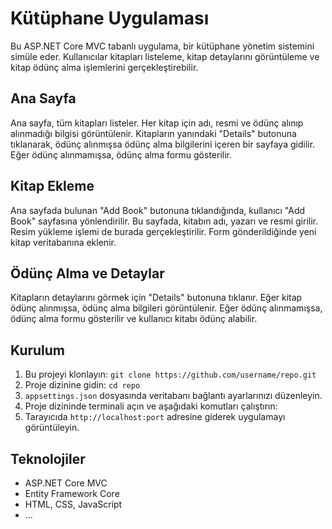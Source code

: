 # Kütüphane Uygulaması

Bu ASP.NET Core MVC tabanlı uygulama, bir kütüphane yönetim sistemini simüle eder. Kullanıcılar kitapları listeleme, kitap detaylarını görüntüleme ve kitap ödünç alma işlemlerini gerçekleştirebilir.

## Ana Sayfa

Ana sayfa, tüm kitapları listeler. Her kitap için adı, resmi ve ödünç alınıp alınmadığı bilgisi görüntülenir. Kitapların yanındaki "Details" butonuna tıklanarak, ödünç alınmışsa ödünç alma bilgilerini içeren bir sayfaya gidilir. Eğer ödünç alınmamışsa, ödünç alma formu gösterilir.

## Kitap Ekleme

Ana sayfada bulunan "Add Book" butonuna tıklandığında, kullanıcı "Add Book" sayfasına yönlendirilir. Bu sayfada, kitabın adı, yazarı ve resmi girilir. Resim yükleme işlemi de burada gerçekleştirilir. Form gönderildiğinde yeni kitap veritabanına eklenir.

## Ödünç Alma ve Detaylar

Kitapların detaylarını görmek için "Details" butonuna tıklanır. Eğer kitap ödünç alınmışsa, ödünç alma bilgileri görüntülenir. Eğer ödünç alınmamışsa, ödünç alma formu gösterilir ve kullanıcı kitabı ödünç alabilir.

## Kurulum

1. Bu projeyi klonlayın: `git clone https://github.com/username/repo.git`
2. Proje dizinine gidin: `cd repo`
3. `appsettings.json` dosyasında veritabanı bağlantı ayarlarınızı düzenleyin.
4. Proje dizininde terminali açın ve aşağıdaki komutları çalıştırın:
5. Tarayıcıda `http://localhost:port` adresine giderek uygulamayı görüntüleyin.

## Teknolojiler

- ASP.NET Core MVC
- Entity Framework Core
- HTML, CSS, JavaScript
- ...
